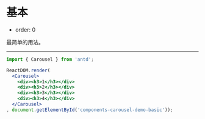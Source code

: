 # 基本

- order: 0

最简单的用法。

---

````jsx
import { Carousel } from 'antd';

ReactDOM.render(
  <Carousel>
    <div><h3>1</h3></div>
    <div><h3>2</h3></div>
    <div><h3>3</h3></div>
    <div><h3>4</h3></div>
  </Carousel>
, document.getElementById('components-carousel-demo-basic'));
````
